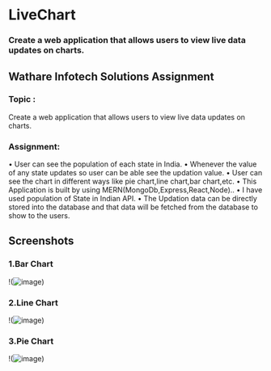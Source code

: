 # LiveChart
### Create a web application that allows users to view live data updates on charts.

## Wathare Infotech Solutions Assignment

### Topic :
   Create a web application that allows users to view live data updates on charts.

### Assignment:

•	User can see the population of each state in India.
•	Whenever the value of any state updates so user can be able see the updation value.
•	User can see the chart in different ways like pie chart,line chart,bar chart,etc.
•	This Application is built by using MERN(MongoDb,Express,React,Node)..
•	I have used population of State in Indian API.
•	The Updation data can be directly stored into the database and that data will be fetched from the database to show to the users.

## Screenshots
### 1.Bar Chart
 !(![image](https://github.com/sidalchewar/LiveChart/assets/117507571/2db50ebb-c9bd-4109-9817-78f3a46d38a3))

### 2.Line Chart
!(![image](https://github.com/sidalchewar/LiveChart/assets/117507571/07fc9bf8-db87-4e50-bbd9-a529297ce09e))

### 3.Pie Chart
!(![image](https://github.com/sidalchewar/LiveChart/assets/117507571/ad4a4c34-42bb-4a63-ad1f-5f1d303f988a))

 

   


